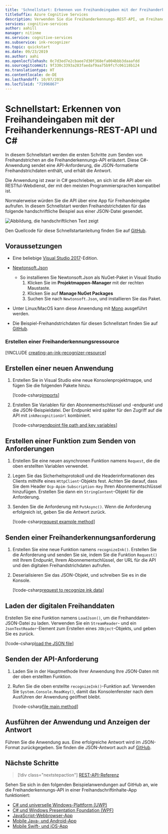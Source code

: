 ```yaml
---
title: 'Schnellstart: Erkennen von Freihandeingaben mit der Freihanderkennungs-REST-API und C#'
titleSuffix: Azure Cognitive Services
description: Verwenden Sie die Freihanderkennungs-REST-API, um Freihandstriche zu erkennen.
services: cognitive-services
author: aahill
manager: nitinme
ms.service: cognitive-services
ms.subservice: ink-recognizer
ms.topic: quickstart
ms.date: 09/23/2019
ms.author: aahi
ms.openlocfilehash: 0c7d3ed7e2cbaee7d30f368efa004bbb3daaafdd
ms.sourcegitcommit: 9f330c3393a283faedaf9aa75b9fcfc06118b124
ms.translationtype: HT
ms.contentlocale: de-DE
ms.lasthandoff: 10/07/2019
ms.locfileid: "71996867"
---
```

# <a name="quickstart-recognize-digital-ink-with-the-ink-recognizer-rest-api-and-c"></a>Schnellstart: Erkennen von Freihandeingaben mit der Freihanderkennungs-REST-API und C#

In diesem Schnellstart werden die ersten Schritte zum Senden von Freihandstrichen an die Freihanderkennungs-API erläutert. Diese C#-Anwendung sendet eine API-Anforderung, die JSON-formatierte Freihandstrichdaten enthält, und erhält die Antwort.

Die Anwendung ist zwar in C# geschrieben, an sich ist die API aber ein RESTful-Webdienst, der mit den meisten Programmiersprachen kompatibel ist.

Normalerweise würden Sie die API über eine App für Freihandeingabe aufrufen. In diesem Schnellstart werden Freihandstrichdaten für das folgende handschriftliche Beispiel aus einer JSON-Datei gesendet.

![Abbildung, die handschriftlichen Text zeigt](../media/handwriting-sample.jpg)

Den Quellcode für diese Schnellstartanleitung finden Sie auf [GitHub](https://go.microsoft.com/fwlink/?linkid=2089502).

## <a name="prerequisites"></a>Voraussetzungen

- Eine beliebige [Visual Studio 2017](https://visualstudio.microsoft.com/downloads/)-Edition.
- [Newtonsoft.Json](https://www.newtonsoft.com/json)
    - So installieren Sie Newtonsoft.Json als NuGet-Paket in Visual Studio
        1. Klicken Sie im **Projektmappen-Manager** mit der rechten Maustaste.
        2. Klicken Sie auf **Manage NuGet Packages**
        3. Suchen Sie nach `Newtonsoft.Json`, und installieren Sie das Paket.
- Unter Linux/MacOS kann diese Anwendung mit [Mono](https://www.mono-project.com/) ausgeführt werden.

- Die Beispiel-Freihandstrichdaten für diesen Schnellstart finden Sie auf [GitHub](https://github.com/Azure-Samples/cognitive-services-REST-api-samples/blob/master/dotnet/InkRecognition/quickstart/example-ink-strokes.json).

### <a name="create-an-ink-recognizer-resource"></a>Erstellen einer Freihanderkennungsressource

[!INCLUDE [creating-an-ink-recognizer-resource](../includes/setup-instructions.md)]

## <a name="create-a-new-application"></a>Erstellen einer neuen Anwendung

1. Erstellen Sie in Visual Studio eine neue Konsolenprojektmappe, und fügen Sie die folgenden Pakete hinzu. 
    
    [!code-csharp[imports](~/cognitive-services-rest-samples/dotnet/InkRecognition/quickstart/recognizeInk.cs?name=imports)]

2. Erstellen Sie Variablen für den Abonnementschlüssel und -endpunkt und die JSON-Beispieldatei. Der Endpunkt wird später für den Zugriff auf die API mit `inkRecognitionUrl` kombiniert. 

    [!code-csharp[endpoint file path and key variables](~/cognitive-services-rest-samples/dotnet/InkRecognition/quickstart/recognizeInk.cs?name=vars)]

## <a name="create-a-function-to-send-requests"></a>Erstellen einer Funktion zum Senden von Anforderungen

1. Erstellen Sie eine neuen asynchronen Funktion namens `Request`, die die oben erstellten Variablen verwendet.

2. Legen Sie das Sicherheitsprotokoll und die Headerinformationen des Clients mithilfe eines `HttpClient`-Objekts fest. Achten Sie darauf, dass Sie dem Header `Ocp-Apim-Subscription-Key` Ihren Abonnementschlüssel hinzufügen. Erstellen Sie dann ein `StringContent`-Objekt für die Anforderung.
 
3. Senden Sie die Anforderung mit `PutAsync()`. Wenn die Anforderung erfolgreich ist, geben Sie die Antwort zurück.  
    
    [!code-csharp[request example method](~/cognitive-services-rest-samples/dotnet/InkRecognition/quickstart/recognizeInk.cs?name=request)]

## <a name="send-an-ink-recognition-request"></a>Senden einer Freihanderkennungsanforderung

1. Erstellen Sie eine neue Funktion namens `recognizeInk()`. Erstellen Sie die Anforderung und senden Sie sie, indem Sie die Funktion `Request()` mit Ihrem Endpunkt, Ihrem Abonnementschlüssel, der URL für die API und den digitalen Freihandstrichdaten aufrufen.

2. Deserialisieren Sie das JSON-Objekt, und schreiben Sie es in die Konsole. 
    
    [!code-csharp[request to recognize ink data](~/cognitive-services-rest-samples/dotnet/InkRecognition/quickstart/recognizeInk.cs?name=recognize)]

## <a name="load-your-digital-ink-data"></a>Laden der digitalen Freihanddaten

Erstellen Sie eine Funktion namens `LoadJson()`, um die Freihanddaten-JSON-Datei zu laden. Verwenden Sie ein `StreamReader`- und ein `JsonTextReader`-Element zum Erstellen eines `JObject`-Objekts, und geben Sie es zurück.

[!code-csharp[load the JSON file](~/cognitive-services-rest-samples/dotnet/InkRecognition/quickstart/recognizeInk.cs?name=loadJson)]

## <a name="send-the-api-request"></a>Senden der API-Anforderung

1. Laden Sie in der Hauptmethode Ihrer Anwendung Ihre JSON-Daten mit der oben erstellten Funktion. 

2. Rufen Sie die oben erstellte `recognizeInk()`-Funktion auf. Verwenden Sie `System.Console.ReadKey()`, damit das Konsolenfenster nach dem Ausführen der Anwendung geöffnet bleibt.
    
    [!code-csharp[file main method](~/cognitive-services-rest-samples/dotnet/InkRecognition/quickstart/recognizeInk.cs?name=main)]


## <a name="run-the-application-and-view-the-response"></a>Ausführen der Anwendung und Anzeigen der Antwort

Führen Sie die Anwendung aus. Eine erfolgreiche Antwort wird im JSON-Format zurückgegeben. Sie finden die JSON-Antwort auch auf [GitHub](https://github.com/Azure-Samples/cognitive-services-REST-api-samples/blob/master/dotnet/InkRecognition/quickstart/example-response.json).


## <a name="next-steps"></a>Nächste Schritte

> [!div class="nextstepaction"]
> [REST-API-Referenz](https://go.microsoft.com/fwlink/?linkid=2089907)


Sehen Sie sich in den folgenden Beispielanwendungen auf GitHub an, wie die Freihanderkennungs-API in einer Freihandschriftinhalte-App funktioniert:
* [C# und universelle Windows-Plattform (UWP)](https://go.microsoft.com/fwlink/?linkid=2089803)  
* [C# und Windows Presentation Foundation (WPF)](https://go.microsoft.com/fwlink/?linkid=2089804)
* [JavaScript-Webbrowser-App](https://go.microsoft.com/fwlink/?linkid=2089908)       
* [Mobile Java- und Android-App](https://go.microsoft.com/fwlink/?linkid=2089906)
* [Mobile Swift- und iOS-App](https://go.microsoft.com/fwlink/?linkid=2089805)
